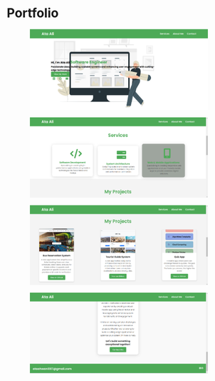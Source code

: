 # Portfolio

<p align="center">
  <img src="./Portfolio/Screenshot (2).png" alt="Demo Image 1" width="400">
</p>
<p align="center">
  <img src="./Portfolio/Screenshot (3).png" alt="Demo Image 1" width="400">
</p>
<p align="center">
  <img src="./Portfolio/Screenshot (4).png" alt="Demo Image 1" width="400">
</p>
<p align="center">
  <img src="./Portfolio/Screenshot (5).png" alt="Demo Image 1" width="400">
</p>


